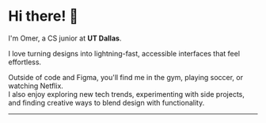 # Hi there! 👋  

I'm Omer, a CS junior at **UT Dallas**.  

I love turning designs into lightning-fast, accessible interfaces that feel effortless.  

Outside of code and Figma, you'll find me in the gym, playing soccer, or watching Netflix.  
I also enjoy exploring new tech trends, experimenting with side projects, and finding creative ways to blend design with functionality.  


---
